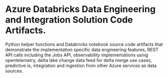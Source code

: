 # Azure Databricks Data Engineering and Integration Solution Code Artifacts.
Python helper functions and Databricks notebook source code artifacts that demonstrate the implementation specific data engineering features, REST API calls including the Jobs API, observability implementations using opentelemetry, delta lake change data feed for delta merge use cases, predictive io, integration and ingestion from other Azure services as data sources.
